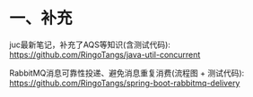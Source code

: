 # 一、补充

juc最新笔记，补充了AQS等知识(含测试代码):  https://github.com/RingoTangs/java-util-concurrent

RabbitMQ消息可靠性投递、避免消息重复消费(流程图 + 测试代码): https://github.com/RingoTangs/spring-boot-rabbitmq-delivery

